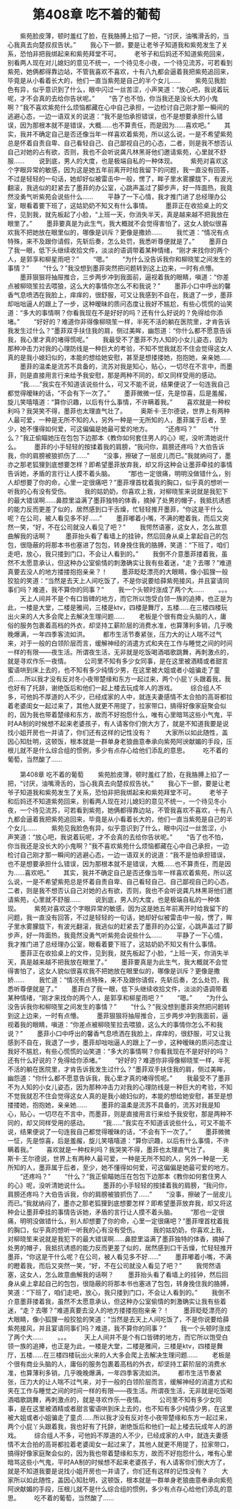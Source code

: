 # 　　第408章 吃不着的葡萄
　　紫苑脸皮薄，顿时羞红了脸，在我胳膊上掐了一把，“讨厌，油嘴滑舌的，当心我真去向楚叔叔告状。”
　　我心下一颤，要是让老爷子知道我和紫苑发生了关系，恐怕非把我绑起来和紫苑拜堂不可。
　　老爷子和后妈还不知道紫苑回来，别看两人现在对儿媳妇的意见不统一，一个待见冬小夜，一个待见流苏，可若看到紫苑，她俩都得靠边站，不管我喜欢不喜欢，十有八九都会逼着我把紫苑追回来，毕竟是从小看着长大的，他们一直当紫苑是自己的半个女儿……
　　紫苑见我脸色有异，似乎意识到了什么，眼中闪过一丝苦涩，小声笑道：“放心吧，我说着玩呢，才不会真的去给你告状呢。”
　　“告了也不怕，你当我还是没长大的小鬼啊？”我不喜欢紫苑什么烦恼都藏在心中自己承担，一边检讨自己刚才那一瞬间的逃避心态，一边一语双关的说道：“我不是怕承担错误，也不是想要承担什么错误，因为那根本就不是错误，大概……也不算责任，而是因为……喜欢吧。”
　　其实，我并不确定自己是否还像当年一样喜欢着紫苑，所以这么说，一是不希望紫苑总是怀着自责自卑、自己看轻自己、自己鄙视自己的心态，二者，则是我不想否认自己对她的占有欲，否则，我也不会听说龚凡林黑哥他们邀请紫苑，心里就不舒服……
　　说到底，男人的大度，也是极端自私的一种体现。
　　紫苑对喜欢这个字眼异常的敏感，因为这是她五年前离开时给我留下的问题，我一直没有回答，不过是轻轻的一句话，她却好似被雷击中一般，愣了，眸子里水雾朦胧下，有波光翻滚，我逃似的赶紧去了墨菲的办公室，心跳声盖过了脚步声，好一阵面热，我竟然没勇气听紫苑会说些什么……
　　平静了一下心情，我才推门进了总经理办公室，眼看着要下班了，这姑奶奶不知又有什么事情。
　　墨菲正在收拾桌上的文件，见到我，就先板起了小脸，“上班一天，你消失半天，真是越来越不把我放在眼里了。”
　　墨菲要真是为此生气，我大概就不会觉得害怕了，这女人貌似很喜欢我不把她放在眼里似的，哪像是训斥？更像是撒娇……
　　我忙道：“情况有点特殊，来不及跟你请假，先斩后奏，怎么处罚，我悉听尊便就是了。”
　　墨菲白了我一眼，低下头继续收拾文件，淡淡的语调带着某种情绪，“刚才来找你的两个人，是郭享和柳星雨吧？”
　　“嗯。”
　　“为什么没告诉我你和柳晓笙之间发生的事情？”
　　“什么？”我没想到墨菲突然把问题转到这上边来，一时有点懵。
　　墨菲狠狠将抽屉推合，三步两步冲到我面前，逼视着我的眼睛，嗔道：“你差点被柳晓笙拉去喂狼，这么大的事情你怎么不和我说？”
　　墨菲小口中呼出的馨香气息喷洒在我脸上，痒痒的，很舒服，可又让我感到不自在，我退了一步，墨菲却咄咄逼人的跟上了一步，这种暧昧的质问态度让我好不尴尬，有些心慌慌的讪笑道：“多大的事情啊？你看我现在不是好好的吗？还有什么好说的？免得给你添堵。”
　　“好好的？难道你非得像柳晓笙一样，半死不活的躺在医院里，才肯告诉我发生过什么？”墨菲双手扶住我的肩，侧过美眸，幽怨道：“你什么都不愿意告诉我，我心里才真的堵得慌呢。”
　　我最受不了墨菲不为人知的小女儿姿态，因为那种冲击力对我的心理防线是一种巨大的考验，不知不觉我就忍不住会觉得这女人真的是我小媳妇似的，本能的想给她安慰，甚至是想搂搂她，抱抱她，亲亲她……
　　墨菲的温柔是流苏不具备的，流苏对我是知心，贴心，一切尽在不言中，而墨菲，则是直接用言行来给予我安慰，那是两种不同的，却又同样受用的感动。
　　“我……”我实在不知道该说些什么，可又不能不说，结果便说了一句连我自己都觉得暧昧的话，“不会有下一次了。”
　　墨菲微微一怔，先是惊喜，后是羞赧，旋儿笑嘻嘻道：“算你识趣，以后有什么事情，不许瞒着我。”
　　喜欢就是一种权利吗？我哭笑不得，墨菲也太理直气壮了。
　　奥斯卡·王尔德说，世界上有两种人最可爱，一种是无所不知的人，另外一种是一无所知的人，墨菲属于后者，至少，她不懂得如何爱，可这偏偏是她最可爱的地方。
　　“还疼吗？”
　　“什么？”我正偷瞄她压在包包下边那本《教你如何套住男人的心》呢，没听清她说什么。
　　墨菲的小手轻轻的按揉着我的肩膀，“我问你，肩膀还疼吗？大伯告诉我，你的肩膀被狼抓伤了……”
　　“没事，擦破了一层皮儿而已。”我就纳闷了，墨亦之那老狐狸到底想要怎样？即希望墨菲放弃我，却又将这种会让墨菲牵挂的事情告诉她，矛盾的言行让人摸不着头脑。
　　“那也一定很痛，明明没做错什么，别人却想要了你的命，心里一定很痛吧？”墨菲埋首枕着我的胸口，似乎真的想听一听我的心有没有受伤。
　　我的姑奶奶，你喜欢上我，对柳晓笙来说就是我犯下的最大错误啊……鼻腔里溢满了墨菲独特的体香，摘掉了处男的帽子，我抵抗诱惑的能力反而更差了似的，居然感到口干舌燥，忙轻轻推开墨菲，“你这是干什么呢？在公司，被人看见多不好……”
　　墨菲嘟着小嘴，不满的瞪着我，而后又突然一笑，“好，不在公司就没人看见了吧？”
　　我愕然语塞，这女人，怎么故意曲解我的话啊？
　　墨菲抬头看了看墙上的挂钟，然后回身从桌上拿起自己的包包，很隐蔽的将那本书也塞进了包包，转身挽住我的胳膊，笑道：“下班了，咱们走吧，放心，我只搂到门口，不会让人看到的。”
　　我倒不介意墨菲搂着我，虽然不太愿意承认，但这种办公室偷情的刺激确实让我有些着迷，“走？去哪？”难道真要去没人的地方搂搂抱抱亲亲？！
　　墨菲眨眨漂亮的大眼睛，像小狐狸一般狡狯的笑道：“当然是去天上人间吃饭了，不是你说要给薛紫苑接风，并且宴请同事们吗？难道，我不算你的同事？”
　　我一个头顿时涨成了两个大……
　　。。。
　　天上人间并不是个有口皆碑的地方，而它所以饱受白领一族的追捧，也正是为此，一楼是大堂，二楼是雅间，三楼是ktv，四楼是舞厅，五楼……在三楼四楼玩出火来的人大多会爬上去解决生理问题……
　　老板是个很有商业头脑的人，庸俗的服务包裹着高档的外衣，却坚持工薪阶层的消费水准，也算薄利多销，几乎晚晚爆满，一年四季客流如洪。
　　都市生活节奏紧张，压力大的让人喘不过气来，对于一般的白领阶层而言，缓解神经的消遣方式和夹在工作与睡觉之间的时间一样的有限——夜生活。所谓夜生活，无非就是吃饭喝酒唱歌跳舞，再刺激点的，就是寻欢作乐一夜情。
　　公司里不知有多少女同事，是在这里被酒精或者甜言蜜语哄到床上去的，也不知有多少纯情少男，在这里被大姐或者小姐骗走了童贞……所以我才没有反对冬小夜带楚缘和东方一起过来，两个小屁丫头跟着我，我也好有了托辞，谢绝饭后和他们一起上楼去玩成年人的游戏。
　　综合组人不多，可他妈不厚道的人不少，已经成家的人中，就连夫妻感情不太合拍的高哥都拉着老婆闺女一起过来了，其他人就更不用提了，拉家带口，搞得好像家庭聚会似的，因为我也带着楚缘和东方，故而不好抱怨什么，唯有心里暗骂这些小气鬼，平时AA制的时候想不起来老婆孩子，有人请客你们倒大方了，就是不知道我要是说找小姐开房也一并请了，你们还有这样的记性没有？
　　大家所以如此随性，盖因心知肚明，这顿饭，根本就是一群单身老狼曲意奉承向紫苑阿谀献媚的手段，压根儿就不是什么综合组的惯例，多少有点存心给他们添乱的意思。
　　吃不着的葡萄，当然酸了……

　　第408章 吃不着的葡萄
　　紫苑脸皮薄，顿时羞红了脸，在我胳膊上掐了一把，“讨厌，油嘴滑舌的，当心我真去向楚叔叔告状。”
　　我心下一颤，要是让老爷子知道我和紫苑发生了关系，恐怕非把我绑起来和紫苑拜堂不可。
　　老爷子和后妈还不知道紫苑回来，别看两人现在对儿媳妇的意见不统一，一个待见冬小夜，一个待见流苏，可若看到紫苑，她俩都得靠边站，不管我喜欢不喜欢，十有八九都会逼着我把紫苑追回来，毕竟是从小看着长大的，他们一直当紫苑是自己的半个女儿……
　　紫苑见我脸色有异，似乎意识到了什么，眼中闪过一丝苦涩，小声笑道：“放心吧，我说着玩呢，才不会真的去给你告状呢。”
　　“告了也不怕，你当我还是没长大的小鬼啊？”我不喜欢紫苑什么烦恼都藏在心中自己承担，一边检讨自己刚才那一瞬间的逃避心态，一边一语双关的说道：“我不是怕承担错误，也不是想要承担什么错误，因为那根本就不是错误，大概……也不算责任，而是因为……喜欢吧。”
　　其实，我并不确定自己是否还像当年一样喜欢着紫苑，所以这么说，一是不希望紫苑总是怀着自责自卑、自己看轻自己、自己鄙视自己的心态，二者，则是我不想否认自己对她的占有欲，否则，我也不会听说龚凡林黑哥他们邀请紫苑，心里就不舒服……
　　说到底，男人的大度，也是极端自私的一种体现。
　　紫苑对喜欢这个字眼异常的敏感，因为这是她五年前离开时给我留下的问题，我一直没有回答，不过是轻轻的一句话，她却好似被雷击中一般，愣了，眸子里水雾朦胧下，有波光翻滚，我逃似的赶紧去了墨菲的办公室，心跳声盖过了脚步声，好一阵面热，我竟然没勇气听紫苑会说些什么……
　　平静了一下心情，我才推门进了总经理办公室，眼看着要下班了，这姑奶奶不知又有什么事情。
　　墨菲正在收拾桌上的文件，见到我，就先板起了小脸，“上班一天，你消失半天，真是越来越不把我放在眼里了。”
　　墨菲要真是为此生气，我大概就不会觉得害怕了，这女人貌似很喜欢我不把她放在眼里似的，哪像是训斥？更像是撒娇……
　　我忙道：“情况有点特殊，来不及跟你请假，先斩后奏，怎么处罚，我悉听尊便就是了。”
　　墨菲白了我一眼，低下头继续收拾文件，淡淡的语调带着某种情绪，“刚才来找你的两个人，是郭享和柳星雨吧？”
　　“嗯。”
　　“为什么没告诉我你和柳晓笙之间发生的事情？”
　　“什么？”我没想到墨菲突然把问题转到这上边来，一时有点懵。
　　墨菲狠狠将抽屉推合，三步两步冲到我面前，逼视着我的眼睛，嗔道：“你差点被柳晓笙拉去喂狼，这么大的事情你怎么不和我说？”
　　墨菲小口中呼出的馨香气息喷洒在我脸上，痒痒的，很舒服，可又让我感到不自在，我退了一步，墨菲却咄咄逼人的跟上了一步，这种暧昧的质问态度让我好不尴尬，有些心慌慌的讪笑道：“多大的事情啊？你看我现在不是好好的吗？还有什么好说的？免得给你添堵。”
　　“好好的？难道你非得像柳晓笙一样，半死不活的躺在医院里，才肯告诉我发生过什么？”墨菲双手扶住我的肩，侧过美眸，幽怨道：“你什么都不愿意告诉我，我心里才真的堵得慌呢。”
　　我最受不了墨菲不为人知的小女儿姿态，因为那种冲击力对我的心理防线是一种巨大的考验，不知不觉我就忍不住会觉得这女人真的是我小媳妇似的，本能的想给她安慰，甚至是想搂搂她，抱抱她，亲亲她……
　　墨菲的温柔是流苏不具备的，流苏对我是知心，贴心，一切尽在不言中，而墨菲，则是直接用言行来给予我安慰，那是两种不同的，却又同样受用的感动。
　　“我……”我实在不知道该说些什么，可又不能不说，结果便说了一句连我自己都觉得暧昧的话，“不会有下一次了。”
　　墨菲微微一怔，先是惊喜，后是羞赧，旋儿笑嘻嘻道：“算你识趣，以后有什么事情，不许瞒着我。”
　　喜欢就是一种权利吗？我哭笑不得，墨菲也太理直气壮了。
　　奥斯卡·王尔德说，世界上有两种人最可爱，一种是无所不知的人，另外一种是一无所知的人，墨菲属于后者，至少，她不懂得如何爱，可这偏偏是她最可爱的地方。
　　“还疼吗？”
　　“什么？”我正偷瞄她压在包包下边那本《教你如何套住男人的心》呢，没听清她说什么。
　　墨菲的小手轻轻的按揉着我的肩膀，“我问你，肩膀还疼吗？大伯告诉我，你的肩膀被狼抓伤了……”
　　“没事，擦破了一层皮儿而已。”我就纳闷了，墨亦之那老狐狸到底想要怎样？即希望墨菲放弃我，却又将这种会让墨菲牵挂的事情告诉她，矛盾的言行让人摸不着头脑。
　　“那也一定很痛，明明没做错什么，别人却想要了你的命，心里一定很痛吧？”墨菲埋首枕着我的胸口，似乎真的想听一听我的心有没有受伤。
　　我的姑奶奶，你喜欢上我，对柳晓笙来说就是我犯下的最大错误啊……鼻腔里溢满了墨菲独特的体香，摘掉了处男的帽子，我抵抗诱惑的能力反而更差了似的，居然感到口干舌燥，忙轻轻推开墨菲，“你这是干什么呢？在公司，被人看见多不好……”
　　墨菲嘟着小嘴，不满的瞪着我，而后又突然一笑，“好，不在公司就没人看见了吧？”
　　我愕然语塞，这女人，怎么故意曲解我的话啊？
　　墨菲抬头看了看墙上的挂钟，然后回身从桌上拿起自己的包包，很隐蔽的将那本书也塞进了包包，转身挽住我的胳膊，笑道：“下班了，咱们走吧，放心，我只搂到门口，不会让人看到的。”
　　我倒不介意墨菲搂着我，虽然不太愿意承认，但这种办公室偷情的刺激确实让我有些着迷，“走？去哪？”难道真要去没人的地方搂搂抱抱亲亲？！
　　墨菲眨眨漂亮的大眼睛，像小狐狸一般狡狯的笑道：“当然是去天上人间吃饭了，不是你说要给薛紫苑接风，并且宴请同事们吗？难道，我不算你的同事？”
　　我一个头顿时涨成了两个大……
　　。。。
　　天上人间并不是个有口皆碑的地方，而它所以饱受白领一族的追捧，也正是为此，一楼是大堂，二楼是雅间，三楼是ktv，四楼是舞厅，五楼……在三楼四楼玩出火来的人大多会爬上去解决生理问题……
　　老板是个很有商业头脑的人，庸俗的服务包裹着高档的外衣，却坚持工薪阶层的消费水准，也算薄利多销，几乎晚晚爆满，一年四季客流如洪。
　　都市生活节奏紧张，压力大的让人喘不过气来，对于一般的白领阶层而言，缓解神经的消遣方式和夹在工作与睡觉之间的时间一样的有限——夜生活。所谓夜生活，无非就是吃饭喝酒唱歌跳舞，再刺激点的，就是寻欢作乐一夜情。
　　公司里不知有多少女同事，是在这里被酒精或者甜言蜜语哄到床上去的，也不知有多少纯情少男，在这里被大姐或者小姐骗走了童贞……所以我才没有反对冬小夜带楚缘和东方一起过来，两个小屁丫头跟着我，我也好有了托辞，谢绝饭后和他们一起上楼去玩成年人的游戏。
　　综合组人不多，可他妈不厚道的人不少，已经成家的人中，就连夫妻感情不太合拍的高哥都拉着老婆闺女一起过来了，其他人就更不用提了，拉家带口，搞得好像家庭聚会似的，因为我也带着楚缘和东方，故而不好抱怨什么，唯有心里暗骂这些小气鬼，平时AA制的时候想不起来老婆孩子，有人请客你们倒大方了，就是不知道我要是说找小姐开房也一并请了，你们还有这样的记性没有？
　　大家所以如此随性，盖因心知肚明，这顿饭，根本就是一群单身老狼曲意奉承向紫苑阿谀献媚的手段，压根儿就不是什么综合组的惯例，多少有点存心给他们添乱的意思。
　　吃不着的葡萄，当然酸了……
